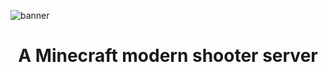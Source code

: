 ![banner](https://user-images.githubusercontent.com/42076049/214229366-4d95afe1-a8ce-4dbe-bf44-156aff4b742c.png)
<h1 align="center">A Minecraft modern shooter server</h1>

